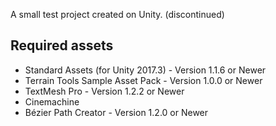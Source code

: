A small test project created on Unity. (discontinued)

<be>

## Required assets
* Standard Assets (for Unity 2017.3) - Version 1.1.6 or Newer
* Terrain Tools Sample Asset Pack - Version 1.0.0 or Newer
* TextMesh Pro - Version 1.2.2 or Newer
* Cinemachine
* Bézier Path Creator - Version 1.2.0 or Newer
